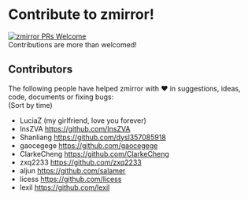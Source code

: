 # Contribute to zmirror!
[![zmirror PRs Welcome](https://img.shields.io/badge/PRs-welcome-brightgreen.svg)](http://makeapullrequest.com)  
Contributions are more than welcomed!  



## Contributors
The following people have helped zmirror with :heart: in suggestions, ideas, code, documents or fixing bugs:   
(Sort by time)  


* LuciaZ (my girlfriend, love you forever)  
* InsZVA https://github.com/InsZVA  
* Shanliang https://github.com/dysl357085918  
* gaocegege https://github.com/gaocegege  
* ClarkeCheng https://github.com/ClarkeCheng  
* zxq2233 https://github.com/zxq2233  
* aljun https://github.com/salamer  
* licess https://github.com/licess  
* lexil https://github.com/lexil  
